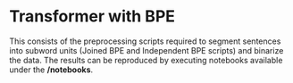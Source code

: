 # Transformer with BPE

This consists of the preprocessing scripts required to segment sentences into subword units (Joined BPE and Independent BPE scripts) and binarize the data. The results can be reproduced by executing notebooks available under the **/notebooks**.
